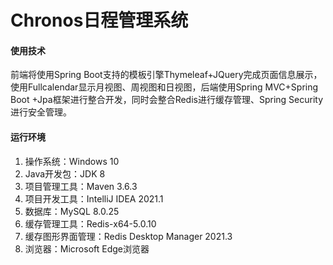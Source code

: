 # Chronos日程管理系统

#### 使用技术

前端将使用Spring Boot支持的模板引擎Thymeleaf+JQuery完成页面信息展示，使用Fullcalendar显示月视图、周视图和日视图，后端使用Spring MVC+Spring Boot +Jpa框架进行整合开发，同时会整合Redis进行缓存管理、Spring Security进行安全管理。

#### 运行环境

1. 操作系统：Windows 10
2. Java开发包：JDK 8
3. 项目管理工具：Maven 3.6.3
4. 项目开发工具：IntelliJ IDEA 2021.1
5. 数据库：MySQL 8.0.25
6. 缓存管理工具：Redis-x64-5.0.10
7. 缓存图形界面管理：Redis Desktop Manager 2021.3
8. 浏览器：Microsoft Edge浏览器
